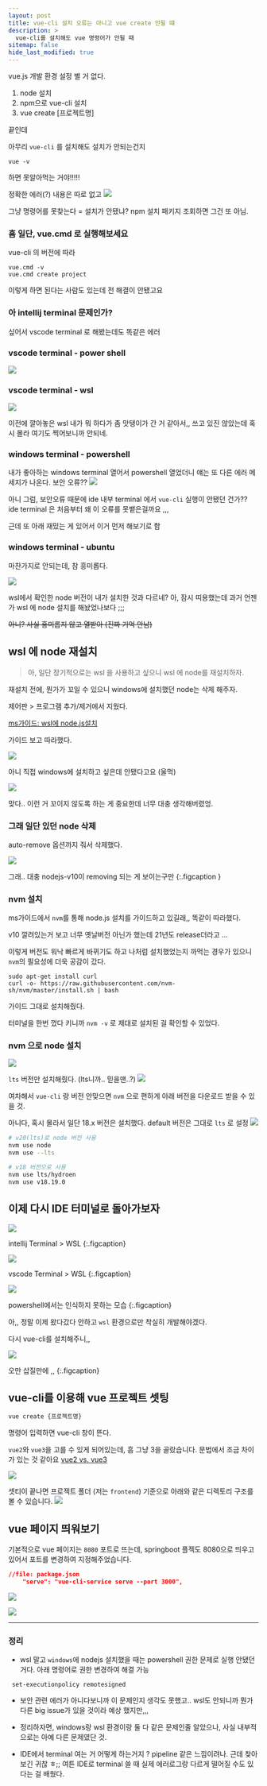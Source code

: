 ```yaml
---
layout: post
title: vue-cli 설치 오류는 아니고 vue create 안될 떄
description: >
  vue-cli를 설치해도 vue 명령어가 안될 때
sitemap: false
hide_last_modified: true
---
```


vue.js 개발 환경 설정 별 거 없다.

1. node 설치
2. npm으로 vue-cli 설치
3. vue create [프로젝트명]

끝인데

아무리 `vue-cli` 를 설치해도 설치가 안되는건지

```
vue -v 
```

하면 못알아먹는 거야!!!!!

정확한 에러(?) 내용은 따로 없고
![](/assets/img/2023-11-27-example-content/2023-12-09-00-19-52.png)

그냥 명령어를 못찾는다 = 설치가 안됐냐? 
npm 설치 패키지 조회하면 그건 또 아님.


### 흠 일단, vue.cmd 로 실행해보세요

vue-cli 의 버전에 따라 
```
vue.cmd -v
vue.cmd create project
```

이렇게 하면 된다는 사람도 있는데 
전 해결이 안됐고요

### 아 intellij terminal 문제인가?

싶어서 vscode terminal 로 해봤는데도 똑같은 에러 

### vscode terminal - power shell
![](/assets/img/2023-11-27-example-content/2023-12-09-00-22-12.png)


### vscode terminal - wsl
![](/assets/img/2023-11-27-example-content/2023-12-09-00-22-54.png)

이전에 깔아놓은 wsl
내가 뭐 하다가 좀 맛탱이가 간 거 같아서,, 쓰고 있진 않았는데
혹시 몰라 여기도 찍어보니까 안되네.


### windows terminal - powershell
내가 좋아하는 windows terminal 열어서 powershell 열었더니 얘는 또 다른 에러 메세지가 나온다.
보안 오류??
![](/assets/img/2023-11-27-example-content/2023-12-09-00-25-03.png)

아니 그럼, 보안오류 때문에 ide 내부 terminal 에서 `vue-cli` 실행이 안됐던 건가??
ide terminal 은 처음부터 왜 이 오류를 못뱉은걸까요 ,,,

근데 또 아래 재밌는 게 있어서 이거 먼저 해보기로 함


### windows terminal - ubuntu
마찬가지로 안되는데, 참 흥미롭다.

![](/assets/img/2023-11-27-example-content/2023-12-09-00-27-30.png)


wsl에서 확인한 node 버전이 내가 설치한 것과 다르네? 
아, 잠시 띠용했는데 과거 언젠가 wsl 에 node 설치를 해놨었나보다 ;;;  



~~아니? 사실 흥미롭지 않고 열받아 (진짜 기억 안남)~~


## wsl 에 node 재설치

> 아, 일단 장기적으로는 wsl 을 사용하고 싶으니 wsl 에 node를 재설치하자.

재설치 전에, 
뭔가가 꼬일 수 있으니 windows에 설치했던 node는 삭제 해주자.

제어판 > 프로그램 추가/제거에서 지웠다.


[ms가이드: wsl에 node.js설치](https://learn.microsoft.com/ko-kr/windows/dev-environment/javascript/nodejs-on-wsl)

가이드 보고 따라했다.

![](/assets/img/2023-11-27-example-content/2023-12-09-00-49-14.png)

아니 직접 windows에 설치하고 싶은데 안됐다고요 (울먹)

![](/assets/img/2023-11-27-example-content/2023-12-09-00-49-45.png)

맞다.. 이런 거 꼬이지 않도록 하는 게 중요한데 너무 대충 생각해버렸엉.


### 그래 일단 있던 node 삭제

auto-remove 옵션까지 줘서 삭제했다. 

![](/assets/img/2023-11-27-example-content/2023-12-09-00-52-33.png)

그래.. 대충 nodejs-v10이 removing 되는 게 보이는구만
{:.figcaption }


### nvm 설치

ms가이드에서 `nvm`를 통해 node.js 설치를 가이드하고 있길래,, 
똑같이 따라했다. 

v10 깔려있는거 보고 너무 옛날버전 아닌가 했는데 21년도 release더라고 ...

이렇게 버전도 워낙 빠르게 바뀌기도 하고 나처럼 설치했었는지 까먹는 경우가 있으니 `nvm`의 필요성에 더욱 공감이 갔다. 

```
sudo apt-get install curl
curl -o- https://raw.githubusercontent.com/nvm-sh/nvm/master/install.sh | bash
```

가이드 그대로 설치해줬다.

터미널을 한번 껐다 키니까 `nvm -v` 로 제대로 설치된 걸 확인할 수 있었다. 


### nvm 으로 node 설치

![](/assets/img/2023-11-27-example-content/2023-12-09-01-00-51.png)

`lts` 버전만 설치해줬다. (lts니까.. 믿을맨..?)
![](/assets/img/2023-11-27-example-content/2023-12-09-01-01-22.png)

여차해서 `vue-cli` 랑 버전 안맞으면 `nvm` 으로 편하게 아래 버전을 다운로드 받을 수 있을 것.

아니다, 혹시 몰라서 일단 18.x 버전은 설치했다. 
default 버전은 그대로 `lts` 로 설정
![](/assets/img/2023-11-27-example-content/2023-12-09-01-06-14.png)

```bash
# v20(lts)로 node 버전 사용
nvm use node 
nvm use --lts

# v18 버전으로 사용
nvm use lts/hydroen
nvm use v18.19.0
```

## 이제 다시 IDE 터미널로 돌아가보자


![](/assets/img/2023-11-27-example-content/2023-12-09-01-09-45.png)

intellij Terminal > WSL 
{:.figcaption}


![](/assets/img/2023-11-27-example-content/2023-12-09-01-10-16.png)

vscode Terminal > WSL
{:.figcaption}

![](/assets/img/2023-11-27-example-content/2023-12-09-01-12-31.png)

powershell에서는 인식하지 못하는 모습
{:.figcaption}

아,, 정말 이제 왔다갔다 안하고 `wsl` 환경으로만 착실히 개발해야겠다.

다시 vue-cli를 설치해주니,,

![](/assets/img/2023-11-27-example-content/2023-12-09-01-15-01.png)

오만 삽질만에 ,, 
{:.figcaption}


## vue-cli를 이용해 vue 프로젝트 셋팅

```bash
vue create {프로젝트명}
```
명령어 입력하면 vue-cli 창이 뜬다.

`vue2`와 `vue3`을 고를 수 있게 되어있는데, 흠 그냥 3을 골랐습니다. 
문법에서 조금 차이가 있는 것 같아요 [vue2 vs. vue3](https://moz1e.tistory.com/540)


![](/assets/img/2023-11-27-example-content/2023-12-09-01-16-31.png)


셋티이 끝나면 프로젝트 폴더 (저는 `frontend`) 기준으로 아래와 같은 디렉토리 구조를 볼 수 있습니다.
![](/assets/img/2023-11-27-example-content/2023-12-09-01-19-48.png)


## vue 페이지 띄워보기

기본적으로 vue 페이지는 `8080` 포트로 뜨는데,
springboot 플젝도 8080으로 띄우고 있어서 포트를 변경하여 지정해주었습니다.

```json
//file: package.json
    "serve": "vue-cli-service serve --port 3000",
```

![](/assets/img/2023-11-27-example-content/2023-12-09-01-25-28.png)


![](/assets/img/2023-11-27-example-content/2023-12-09-01-26-14.png)

----

### 정리

- wsl 말고 `windows`에 nodejs 설치했을 때는 powershell 권한 문제로 실행 안됐던 거다. 아래 명령어로 권한 변경하여 해결 가능 
```
 set-executionpolicy remotesigned 
```

- 보안 관련 에러가 아니다보니까 이 문제인지 생각도 못했고.. wsl도 안되니까 뭔가 다른 big issue가 있을 것이라 예상 했지만,,, 

-  정리하자면, windows랑 wsl 환경이랑 둘 다 같은 문제인줄 알았으나, 사실 내부적으로는 아예 다른 문제였단 것.

- IDE에서 terminal 여는 거 어떻게 하는거지 ? pipeline 같은 느낌이려나. 근데 찾아보긴 귀찮 ㅎ;; 여튼 IDE로 terminal 쓸 때 실제 에러로그랑 다르게 떨어질 수도 있다는 걸 배웠다. 
